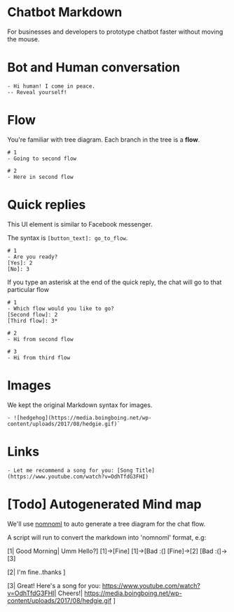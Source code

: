 # Chatbot Markdown

For businesses and developers to prototype chatbot faster without moving the mouse.

# Bot and Human conversation

```
- Hi human! I come in peace.
-- Reveal yourself!
```

# Flow 

You're familiar with tree diagram. Each branch in the tree is a **flow**.

```
# 1
- Going to second flow

# 2
- Here in second flow
```

# Quick replies

This UI element is similar to Facebook messenger.

The syntax is `[button_text]: go_to_flow`.

```
# 1
- Are you ready?
[Yes]: 2
[No]: 3
```

If you type an asterisk at the end of the quick reply, the chat will go to that particular flow

```
# 1
- Which flow would you like to go?
[Second flow]: 2
[Third flow]: 3*

# 2
- Hi from second flow

# 3
- Hi from third flow
```

# Images

We kept the original Markdown syntax for images.

```
- ![hedgehog](https://media.boingboing.net/wp-content/uploads/2017/08/hedgie.gif)`
```

# Links

```
- Let me recommend a song for you: [Song Title] (https://www.youtube.com/watch?v=OdhTfdG3FHI)
```

# [Todo] Autogenerated Mind map

We'll use [nomnoml](http://nomnoml.com) to auto generate a tree diagram for the chat flow.

A script will run to convert the markdown into 'nomnoml' format, e.g:

[1|
Good Morning|
Umm Hello?]
[1]->[Fine]
[1]->[Bad :(]
[Fine]->[2]
[Bad :(]->[3]

[2|
I'm fine..thanks
]

[3|
Great! Here's a song for you: https://www.youtube.com/watch?v=OdhTfdG3FHI|
Cheers!|
https://media.boingboing.net/wp-content/uploads/2017/08/hedgie.gif
]
